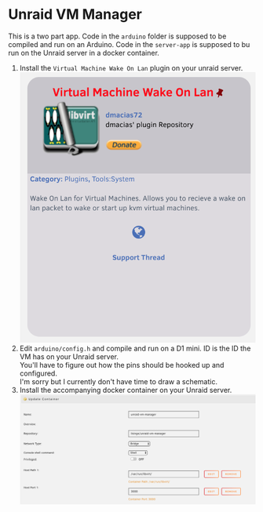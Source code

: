 # Unraid VM Manager

This is a two part app. Code in the `arduino` folder is supposed to be compiled
and run on an Arduino. Code in the `server-app` is supposed to bu run on the
Unraid server in a docker container.

1. Install the `Virtual Machine Wake On Lan` plugin on your unraid server.
  ![](https://github.com/micke/unraid-vm-manager/blob/master/docs/wake%20on%20lan.png)
2. Edit `arduino/config.h` and compile and run on a D1 mini.
  ID is the ID the VM has on your Unraid server.  
  You'll have to figure out how the pins should be hooked up and configured.  
  I'm sorry but I currently don't have time to draw a schematic.
3. Install the accompanying docker container on your Unraid server.
  ![](https://github.com/micke/unraid-vm-manager/blob/master/docs/container.png)
